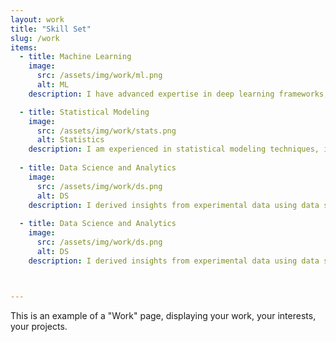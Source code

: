 ```yaml
---
layout: work
title: "Skill Set"
slug: /work
items:
  - title: Machine Learning
    image:
      src: /assets/img/work/ml.png
      alt: ML
    description: I have advanced expertise in deep learning frameworks, including PyTorch, TensorFlow, and ONNX, with a strong understanding of underlying theories and computational principles. My experience spans modern model architectures such as CNNs, VAEs, LSTMs, WaveNet, and Diffusion models. Additionally, I am proficient in classical machine learning approaches, including decision tree models, gradient boosting techniques, and support vector machines (SVMs).

  - title: Statistical Modeling
    image:
      src: /assets/img/work/stats.png
      alt: Statistics
    description: I am experienced in statistical modeling techniques, including regression analysis, Bayesian inference, and generalized linear models, to derive  make inferences from experimentally collected data.
  
  - title: Data Science and Analytics
    image:
      src: /assets/img/work/ds.png
      alt: DS
    description: I derived insights from experimental data using data science techniques and have automated data pipelines, integrated data across databases using SQL, and performed ETL operations. Additionally, I built real-time dashboards to provide timely insights and enable data-driven adjustments during experiments.
  
  - title: Data Science and Analytics
    image:
      src: /assets/img/work/ds.png
      alt: DS
    description: I derived insights from experimental data using data science techniques and have automated data pipelines, integrated data across databases using SQL, and performed ETL operations. Additionally, I built real-time dashboards to provide timely insights and enable data-driven adjustments during experiments.



---
```


This is an example of a "Work" page, displaying your work, your interests, your projects.
<br />
<br />
